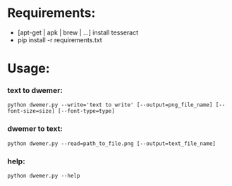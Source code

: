 # Requirements:

- [apt-get | apk | brew | ...] install tesseract
- pip install -r requirements.txt

# Usage:
### text to dwemer:
````
python dwemer.py --write='text to write' [--output=png_file_name] [--font-size=size] [--font-type=type]
````
### dwemer to text:
````
python dwemer.py --read=path_to_file.png [--output=text_file_name]
````
### help:
````
python dwemer.py --help
````
